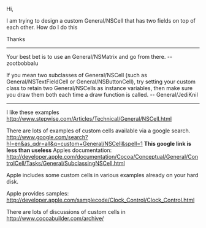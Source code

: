 Hi,

I am trying to design a custom General/NSCell that has two fields on top of each other. How do I do this

Thanks

----

Your best bet is to use an General/NSMatrix and go from there. --zootbobbalu

If you mean two subclasses of General/NSCell (such as General/NSTextFieldCell or General/NSButtonCell), try setting your custom class to retain two General/NSCell<nowiki/>s as instance variables, then make sure you draw them both each time a draw function is called. -- General/JediKnil

----

I like these examples http://www.stepwise.com/Articles/Technical/General/NSCell.html

There are lots of examples of custom cells available via a google search. http://www.google.com/search?hl=en&as_qdr=all&q=custom+General/NSCell&spell=1 **This google link is less than useless**
Apples documentation: http://developer.apple.com/documentation/Cocoa/Conceptual/General/ControlCell/Tasks/General/SubclassingNSCell.html

Apple includes some custom cells in various examples already on your hard disk.

Apple provides samples: http://developer.apple.com/samplecode/Clock_Control/Clock_Control.html


There are lots of discussions of custom cells in http://www.cocoabuilder.com/archive/